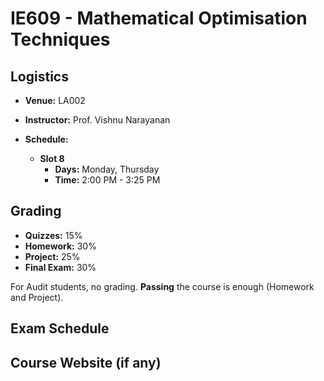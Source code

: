 # IE609 - Mathematical Optimisation Techniques

## Logistics

- **Venue:** LA002

- **Instructor:** Prof. Vishnu Narayanan

- **Schedule:**

  - **Slot 8**
    - **Days:** Monday, Thursday
    - **Time:** 2:00 PM - 3:25 PM

## Grading

- **Quizzes:** 15%
- **Homework:** 30%
- **Project:** 25%
- **Final Exam:** 30%

For Audit students, no grading. **Passing** the course is enough (Homework and Project).

## Exam Schedule

## Course Website (if any)
